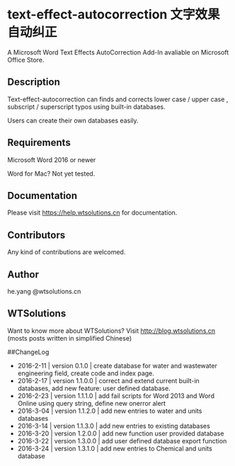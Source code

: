 # text-effect-autocorrection 文字效果自动纠正

A Microsoft Word Text Effects AutoCorrection Add-In avaliable on Microsoft Office Store.

## Description

Text-effect-autocorrection can finds and corrects lower case / upper case , subscript / superscript typos using built-in databases.

Users can create their own databases easily.

## Requirements

Microsoft Word 2016 or newer

Word for Mac? Not yet tested.

## Documentation

Please visit https://help.wtsolutions.cn for documentation.

## Contributors

Any kind of contributions are welcomed.

## Author
he.yang @wtsolutions.cn 

## WTSolutions
Want to know more about WTSolutions? Visit http://blog.wtsolutions.cn (mosts posts written in simplified Chinese)

##ChangeLog
* 2016-2-11 | version 0.1.0 | create database for water and wastewater engineering field, create code and index page.
* 2016-2-17 | version 1.1.0.0 | correct and extend current built-in databases, add new feature: user defined database.
* 2016-2-23 | version 1.1.1.0 | add fail scripts for Word 2013 and Word Online using query string, define new onerror alert
* 2016-3-04  | version 1.1.2.0 | add new entries to water and units databases
* 2016-3-14 | version 1.1.3.0 | add new entries to existing databases 
* 2016-3-20 | version 1.2.0.0 | add new function user provided database
* 2016-3-22 | version 1.3.0.0 | add user defined database export function
* 2016-3-24 | version 1.3.1.0 | add new entries to Chemical and units database



<script>
var _hmt = _hmt || [];
(function() {
  var hm = document.createElement("script");
  hm.src = "//hm.baidu.com/hm.js?00195c4e233349e692de38c1a46162e4";
  var s = document.getElementsByTagName("script")[0]; 
  s.parentNode.insertBefore(hm, s);
})();
</script>
